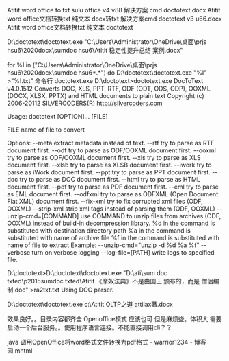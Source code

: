 Atitit word office to txt sulu office v4 v88 解决方案 cmd doctotext.docx
Atitit word office文档转换txt 纯文本 docx转txt 解决方案cmd doctotext v3 u66.docx
Atitit word office文档转换txt 纯文本 doctotext


D:\doctotext\doctotext.exe  "C:\Users\Administrator\OneDrive\桌面\prjs hsu6\2020docx\sumdoc hsu6\Atitit 稳定性提升总结 案例.docx"


for %I in ("C:\Users\Administrator\OneDrive\桌面\prjs hsu6\2020docx\sumdoc hsu6\*.*") do D:\doctotext\doctotext.exe "%I" >"%I.txt"
命令行 doctotext.exe
D:\doctotext>doctotext.exe
DocToText v4.0.1512
Converts DOC, XLS, PPT, RTF, ODF (ODT, ODS, ODP), OOXML (DOCX, XLSX, PPTX) and HTML documents to plain text
Copyright (c) 2006-20112 SILVERCODERS(R)
http://silvercoders.com

Usage: doctotext [OPTION]... [FILE]

FILE            name of file to convert

Options:
--meta  extract metadata instead of text.
--rtf   try to parse as RTF document first.
--odf   try to parse as ODF/OOXML document first.
--ooxml try to parse as ODF/OOXML document first.
--xls   try to parse as XLS document first.
--xlsb  try to parse as XLSB document first.
--iwork try to parse as iWork document first.
--ppt   try to parse as PPT document first.
--doc   try to parse as DOC document first.
--html  try to parse as HTML document first.
--pdf   try to parse as PDF document first.
--eml   try to parse as EML document first.
--odfxml        try to parse as ODFXML (Open Document Flat XML) document first.
--fix-xml       try to fix corrupted xml files (ODF, OOXML)
--strip-xml     strip xml tags instead of parsing them (ODF, OOXML)
--unzip-cmd=[COMMAND]   use COMMAND to unzip files from archives (ODF, OOXML)
        instead of build-in decompression library.
        %d in the command is substituted with destination directory path
        %a in the command is substituted with name of archive file
        %f in the command is substituted with name of file to extract
        Example: --unzip-cmd="unzip -d %d %a %f"
--verbose       turn on verbose logging
--log-file=[PATH]       write logs to specified file.


D:\doctotext>D:\doctotext\doctotext.exe "D:\ati\sum doc txted\p2015sumdoc txted\Atitit 《摩奴法典》不是由国王 颁布的，而是 僧侣编制.doc" >ra2txt.txt
Using DOC parser.

D:\doctotext\doctotext.exe  c:\\Atitit OLTP之道 attilax著.docx

效果良好。。目录内容都齐全
Openoffice模式 应该也可 但是麻烦些。体积大
需要启动一个后台服务。。使用程序语言连接。不能直接调用cli？？


java 调用OpenOffice将word格式文件转换为pdf格式 - warrior1234 - 博客园.mhtml
